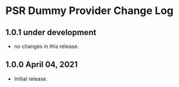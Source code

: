 # PSR Dummy Provider Change Log

## 1.0.1 under development

- no changes in this release.

## 1.0.0 April 04, 2021

- Initial release.
